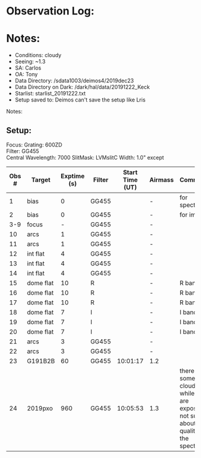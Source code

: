 # Observation Log:

# Notes:

* Conditions: cloudy
* Seeing: ~1.3
* SA: Carlos
* OA: Tony
* Data Directory: /sdata1003/deimos4/2019dec23
* Data Directory on Dark: /dark/hal/data/20191222_Keck
* Starlist: starlist_20191222.txt
* Setup saved to: Deimos can't save the setup like Lris

Notes:


## Setup:
Focus: 
Grating: 600ZD  
Filter: GG455  
Central Wavelength: 7000 
SlitMask: LVMslitC 
Width: 1.0" except 

| Obs #     | Target      | Exptime (s) |Filter  | Start Time (UT) | Airmass | Comments                                                   |
|-----------|-------------|-------------|--------|-----------------|---------|------------------------------------------------------------|
|1          |    bias     |0            |GG455   |                 |    -    | for spectral
|2          |    bias     |0            |GG455   |                 |    -    | for imging
|3-9        |    focus    |-            |GG455   |                 |    -    | 
|10         |    arcs     |1            |GG455   |                 |    -    | 
|11         |    arcs     |1            |GG455   |                 |    -    | 
|12         |    int flat |4            |GG455   |                 |    -    | 
|13         |    int flat |4            |GG455   |                 |    -    | 
|14         |    int flat |4            |GG455   |                 |    -    | 
|15         |    dome flat|10           |R       |                 |    -    | R band
|16         |    dome flat|10           |R       |                 |    -    | R band
|17         |    dome flat|10           |R       |                 |    -    | R band
|18         |    dome flat|7            |I       |                 |    -    | I band
|19         |    dome flat|7            |I       |                 |    -    | I band
|20         |    dome flat|7            |I       |                 |    -    | I band
|21         |    arcs     |3            |GG455   |                 |    -    | 
|22         |    arcs     |3            |GG455   |                 |    -    | 
|23         |    G191B2B  |60           |GG455   | 10:01:17        |  1.2    | 
|24         |    2019pxo  |960          |GG455   | 10:05:53        |  1.3    | there are some clouds while we are exposing, not sure about the quality of the spectrum


